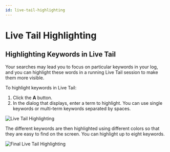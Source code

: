 ```yaml
---
id: live-tail-highlighting
---
```


# Live Tail Highlighting

## Highlighting Keywords in Live Tail

Your searches may lead you to focus on particular keywords in your log,
and you can highlight these words in a running Live Tail session to make
them more visible.

To highlight keywords in Live Tail:

1.  Click the **A** button.
2.  In the dialog that displays, enter a term to highlight. You can use
    single keywords or multi-term keywords separated by spaces.

![Live Tail
Highlighting](../static/img/Live-Tail/Live-Tail-Highlighting/LiveTailHighlightingOpen.png)

The different keywords are then highlighted using different colors so
that they are easy to find on the screen. You can highlight up to eight
keywords.

![Final Live Tail
Highlighting](../static/img/Live-Tail/Live-Tail-Highlighting/LiveTailHighlighting3.png)

 
